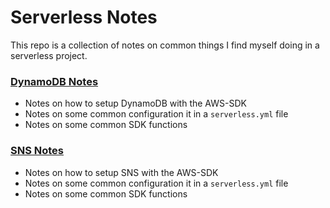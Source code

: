 # Serverless Notes

This repo is a collection of notes on common things I find myself doing in a serverless project.

### [DynamoDB Notes](dynamo-basics.md)
- Notes on how to setup DynamoDB with the AWS-SDK
- Notes on some common configuration it in a `serverless.yml` file
- Notes on some common SDK functions


### [SNS Notes](sns-basics.md)
- Notes on how to setup SNS with the AWS-SDK
- Notes on some common configuration it in a `serverless.yml` file
- Notes on some common SDK functions

